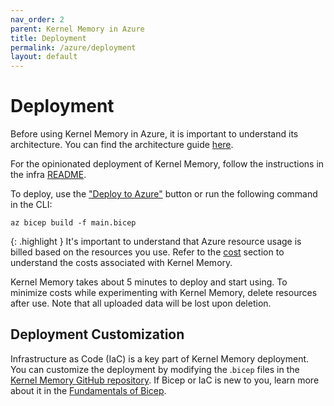 ```yaml
---
nav_order: 2
parent: Kernel Memory in Azure
title: Deployment
permalink: /azure/deployment
layout: default
---
```


# Deployment

Before using Kernel Memory in Azure, it is important to understand its architecture. You can find the architecture guide [here](architecture).

For the opinionated deployment of Kernel Memory, follow the instructions in the infra [README](https://github.com/microsoft/kernel-memory/tree/main/infra).

To deploy, use the ["Deploy to Azure"](https://github.com/microsoft/kernel-memory/blob/main/infra) button or run the following command in the CLI:

```shell
az bicep build -f main.bicep
```

{: .highlight }
It's important to understand that Azure resource usage is billed based on the resources you use. Refer to the [cost](architecture#cost) section to understand the costs associated with Kernel Memory.

Kernel Memory takes about 5 minutes to deploy and start using. To minimize costs while experimenting with Kernel Memory, delete resources after use. Note that all uploaded data will be lost upon deletion.

## Deployment Customization

Infrastructure as Code (IaC) is a key part of Kernel Memory deployment. You can customize the deployment by modifying the .`bicep` files in the [Kernel Memory GitHub repository](https://github.com/microsoft/kernel-memory/tree/main/infra). If Bicep or IaC is new to you, learn more about it in the [Fundamentals of Bicep](https://learn.microsoft.com/training/paths/fundamentals-bicep/).

